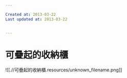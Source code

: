 ```yaml
---

Created at: 2013-03-22
Last updated at: 2013-03-22


---
```


# 可疊起的收納櫃


![[.//可疊起的收納櫃.resources/unknown_filename.png]]

